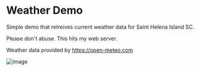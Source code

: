 # Weather Demo

Simple demo that retreives current weather data for Saint Helena Island SC.

Please don't abuse.  This hits my web server.

Weather data provided by https://open-meteo.com

![image](https://github.com/user-attachments/assets/8a617905-91be-4b18-a0d1-801f6d120493)
